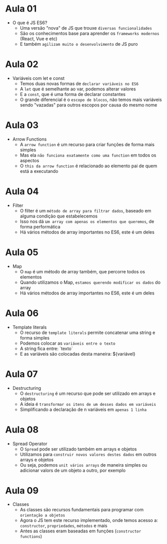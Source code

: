 # Aula 01

- O que é JS ES6?
  - Uma versão "nova" de JS que trouxe `diversas funcionalidades`
  - São os conhecimentos base para aprender os `frameworks modernos` (React, Vue e etc)
  - E também `agilizam muito o desenvolvimento` de JS puro

# Aula 02

- Variáveis com let e const
  - Temos duas novas formas de `declarar variáveis no ES6`
  - A `let` que é semelhante ao var, podemos alterar valores
  - E a `const`, que é uma forma de declarar constantes
  - O grande diferencial é o `escopo de blocos`, não temos mais variáveis sendo "vazadas" para outros escopos por causa do mesmo nome

# Aula 03

- Arrow Functions
  - A `arrow function` é um recurso para criar funções de forma mais simples
  - Mas ela `não funciona exatamente como uma function` em todos os aspectos
  - O `this da arrow function` é relacionado ao elemento pai de quem está a executando

# Aula 04

- Filter
  - O filter é um `método de array para filtrar dados`, baseado em alguma condição que estabelecemos
  - Isso nos dá u`m array com apenas os elementos que queremos`, de forma performática
  - Há vários métodos de array importantes no ES6, este é um deles

# Aula 05

- Map
  - O `map` é um método de array também, que percorre todos os elementos
  - Quando utilizamos o Map, `estamos querendo modificar os dados` do array
  - Há vários métodos de array importantes no ES6, este é um deles

# Aula 06

- Template literals
  - O recurso de `template literals` permite concatenar uma string e forma simples
  - Podemos colocar as `variáveis entre o texto`
  - A string fica entre: \`texto\`
  - E as variáveis são colocadas desta maneira: ${variável}

# Aula 07

- Destructuring
  - O `destructuring` é um recurso que pode ser utilizado em arrays e objetos
  - A ideia é `transformar os itens de um desses dados em variáveis`
  - Simplificando a declaração de n variáveis em `apenas 1 linha`

# Aula 08

- Spread Operator
  - O `Spread` pode ser utilizado também em arrays e objetos
  - Utilizamos para `construir novos valores destes dados` em outros arrays e objetos
  - Ou seja, podemos `unit vários arrays` de maneira simples ou adicionar valors de um objeto a outro, por exemplo

# Aula 09

- Classes
  - As classes são recursos fundamentais para programar com `orientação a objetos`
  - Agora o JS tem este recurso implementado, onde temos acesso a: `constructor`, `propriedades`, `métodos` e mais
  - Antes as classes eram baseadas em funções (`constructor functions`)
